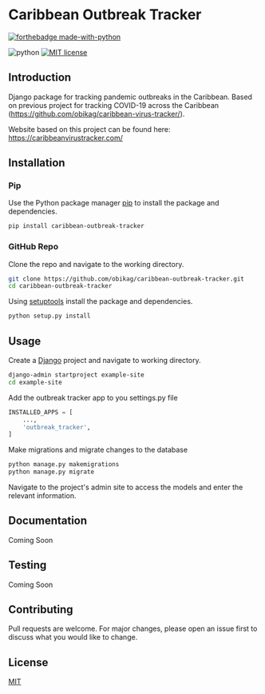 # Caribbean Outbreak Tracker

[![forthebadge made-with-python][1]](https://www.python.org/)

![python][2] [![MIT license][3]](https://lbesson.mit-license.org/)

## Introduction

Django package for tracking pandemic outbreaks in the Caribbean. Based on previous project for tracking COVID-19 across the Caribbean (<https://github.com/obikag/caribbean-virus-tracker/>).

Website based on this project can be found here: <https://caribbeanvirustracker.com/>

## Installation

### Pip

Use the Python package manager [pip](https://pypi.org/project/pip/) to install the package and dependencies.

```bash
pip install caribbean-outbreak-tracker
```

### GitHub Repo

Clone the repo and navigate to the working directory.

```bash
git clone https://github.com/obikag/caribbean-outbreak-tracker.git
cd caribbean-outbreak-tracker
```

Using [setuptools](https://pypi.org/project/setuptools/) install the package and dependencies.

```bash
python setup.py install
```

## Usage

Create a [Django](https://www.djangoproject.com/) project and navigate to working directory.

```bash
django-admin startproject example-site
cd example-site
```

Add the outbreak tracker app to you settings.py file

```python
INSTALLED_APPS = [
    ...,
    'outbreak_tracker',
]
```

Make migrations and migrate changes to the database

```bash
python manage.py makemigrations
python manage.py migrate
```

Navigate to the project's admin site to access the models and enter the relevant information.

## Documentation

Coming Soon

## Testing

Coming Soon

## Contributing

Pull requests are welcome. For major changes, please open an issue first to discuss what you would like to change.

## License

[MIT](https://choosealicense.com/licenses/mit/)

[1]: https://forthebadge.com/images/badges/made-with-python.svg
[2]: https://img.shields.io/badge/python-3.6-blue
[3]: https://img.shields.io/badge/License-MIT-blue.svg
